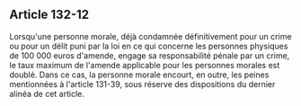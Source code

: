 Article 132-12
----
Lorsqu'une personne morale, déjà condamnée définitivement pour un crime ou pour
un délit puni par la loi en ce qui concerne les personnes physiques de 100 000
euros d'amende, engage sa responsabilité pénale par un crime, le taux maximum de
l'amende applicable pour les personnes morales est doublé. Dans ce cas, la
personne morale encourt, en outre, les peines mentionnées à l'article 131-39,
sous réserve des dispositions du dernier alinéa de cet article.
